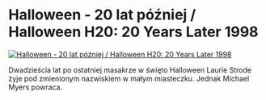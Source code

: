 Halloween - 20 lat później / Halloween H20: 20 Years Later 1998 
=============
[![Halloween - 20 lat później / Halloween H20: 20 Years Later 1998 ](http://vidos.pl/images/player.gif)](http://vidos.pl/halloween-20-lat-pozniej-halloween-h20-20-years-later-1998)

 Dwadzieścia lat po ostatniej masakrze w święto Halloween Laurie Strode żyje pod zmienionym nazwiskiem w małym miasteczku. Jednak Michael Myers powraca.
